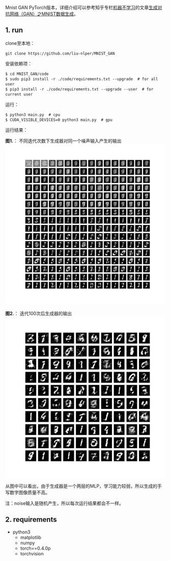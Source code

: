 Mnist GAN PyTorch版本，详细介绍可以参考知乎专栏[机器不学习](https://zhuanlan.zhihu.com/zhaoyeyu)的文章[生成对抗网络（GAN）之MNIST数据生成](https://zhuanlan.zhihu.com/p/28057434)。

## 1. run

clone至本地：

    git clone https://github.com/liu-nlper/MNIST_GAN

安装依赖项：

    $ cd MNIST_GAN/code
    $ sudo pip3 install -r ./code/requirements.txt --upgrade  # for all user
    $ pip3 install -r ./code/requirements.txt --upgrade --user  # for current user

运行：

    $ python3 main.py  # cpu
    $ CUDA_VISIBLE_DEVICES=0 python3 main.py  # gpu

运行结果：

**图1.**： 不同迭代次数下生成器对同一个噪声输入产生的输出
![mnist.png](https://github.com/liu-nlper/MNIST_GAN/blob/master/code/mnist.png)

**图2.**： 迭代100次后生成器的输出
![mnist.png](https://github.com/liu-nlper/MNIST_GAN/blob/master/code/mnist2.png)

从图中可以看出，由于生成器是一个两层的MLP，学习能力较弱，所以生成的手写数字图像质量不高。

注：noise输入是随机产生，所以每次运行结果都会不一样。

## 2. requirements

 - python3
   - matplotlib
   - numpy
   - torch==0.4.0p
   - torchvision